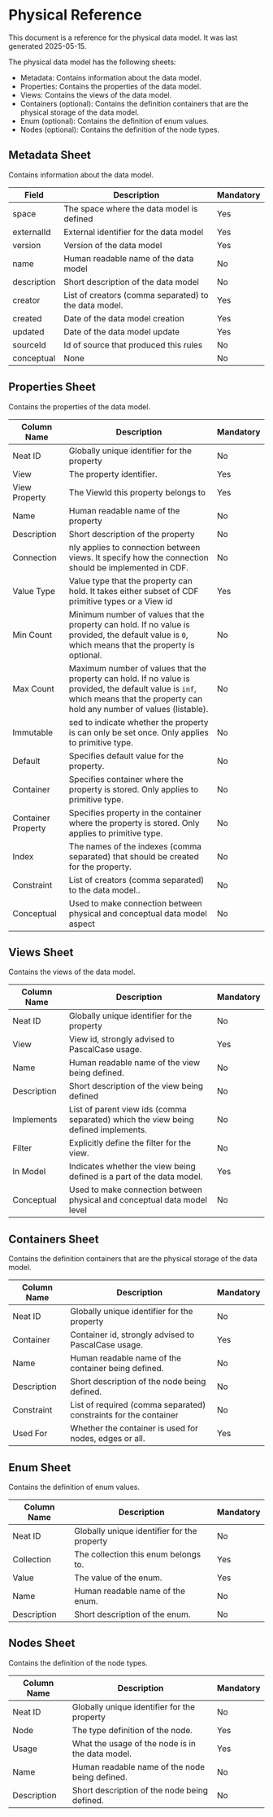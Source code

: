 # Physical Reference

This document is a reference for the physical data model. It was last generated 2025-05-15.

The physical data model has the following sheets:
- Metadata: Contains information about the data model.
- Properties: Contains the properties of the data model.
- Views: Contains the views of the data model.
- Containers (optional): Contains the definition containers that are the physical storage of the data model.
- Enum (optional): Contains the definition of enum values.
- Nodes (optional): Contains the definition of the node types.

## Metadata Sheet

Contains information about the data model.

| Field | Description | Mandatory |
|----------------|-------------|-----------|
| space | The space where the data model is defined | Yes |
| externalId | External identifier for the data model | Yes |
| version | Version of the data model | Yes |
| name | Human readable name of the data model | No |
| description | Short description of the data model | No |
| creator | List of creators (comma separated) to the data model. | Yes |
| created | Date of the data model creation | Yes |
| updated | Date of the data model update | Yes |
| sourceId | Id of source that produced this rules | No |
| conceptual | None | No |

## Properties Sheet

Contains the properties of the data model.

| Column Name | Description | Mandatory |
|----------------|-------------|-----------|
| Neat ID | Globally unique identifier for the property | No |
| View | The property identifier. | Yes |
| View Property | The ViewId this property belongs to | Yes |
| Name | Human readable name of the property | No |
| Description | Short description of the property | No |
| Connection | nly applies to connection between views. It specify how the connection should be implemented in CDF. | No |
| Value Type | Value type that the property can hold. It takes either subset of CDF primitive types or a View id | Yes |
| Min Count | Minimum number of values that the property can hold. If no value is provided, the default value is  `0`, which means that the property is optional. | No |
| Max Count | Maximum number of values that the property can hold. If no value is provided, the default value is  `inf`, which means that the property can hold any number of values (listable). | No |
| Immutable | sed to indicate whether the property is can only be set once. Only applies to primitive type. | No |
| Default | Specifies default value for the property. | No |
| Container | Specifies container where the property is stored. Only applies to primitive type. | No |
| Container Property | Specifies property in the container where the property is stored. Only applies to primitive type. | No |
| Index | The names of the indexes (comma separated) that should be created for the property. | No |
| Constraint | List of creators (comma separated) to the data model.. | No |
| Conceptual | Used to make connection between physical and conceptual data model aspect | No |

## Views Sheet

Contains the views of the data model.

| Column Name | Description | Mandatory |
|----------------|-------------|-----------|
| Neat ID | Globally unique identifier for the property | No |
| View | View id, strongly advised to PascalCase usage. | Yes |
| Name | Human readable name of the view being defined. | No |
| Description | Short description of the view being defined  | No |
| Implements | List of parent view ids (comma separated) which the view being defined implements. | No |
| Filter | Explicitly define the filter for the view. | No |
| In Model | Indicates whether the view being defined is a part of the data model. | Yes |
| Conceptual | Used to make connection between physical and conceptual data model level | No |

## Containers Sheet

Contains the definition containers that are the physical storage of the data model.

| Column Name | Description | Mandatory |
|----------------|-------------|-----------|
| Neat ID | Globally unique identifier for the property | No |
| Container | Container id, strongly advised to PascalCase usage. | Yes |
| Name | Human readable name of the container being defined. | No |
| Description | Short description of the node being defined. | No |
| Constraint | List of required (comma separated) constraints for the container | No |
| Used For |  Whether the container is used for nodes, edges or all. | Yes |

## Enum Sheet

Contains the definition of enum values.

| Column Name | Description | Mandatory |
|----------------|-------------|-----------|
| Neat ID | Globally unique identifier for the property | No |
| Collection | The collection this enum belongs to. | Yes |
| Value | The value of the enum. | Yes |
| Name | Human readable name of the enum. | No |
| Description | Short description of the enum. | No |

## Nodes Sheet

Contains the definition of the node types.

| Column Name | Description | Mandatory |
|----------------|-------------|-----------|
| Neat ID | Globally unique identifier for the property | No |
| Node | The type definition of the node. | Yes |
| Usage | What the usage of the node is in the data model. | Yes |
| Name | Human readable name of the node being defined. | No |
| Description | Short description of the node being defined. | No |
